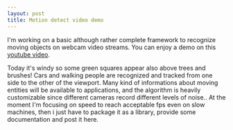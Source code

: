 ```yaml
---
layout: post
title: Motion detect video demo
---
```

I'm working on a basic although rather complete framework to recognize moving objects on webcam video streams. You can enjoy a demo on this [youtube video](http://www.youtube.com/watch?v=_MVFwVuGeyg).

Today it's windy so some green squares appear also above trees and brushes! Cars and walking people are recognized and tracked from one side to the other of the viewport. 
Many kind of informations about moving entities will be available to applications, and the algorithm is heavily customizable since different cameras record different levels of noise.. At the moment I'm focusing on speed to reach acceptable fps even on slow machines, then i just have to package it as a library, provide some documentation and post it here.	
